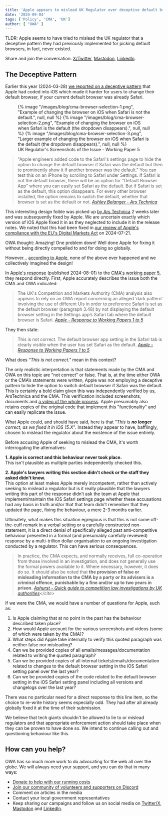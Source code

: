 ```yaml
---
title: 'Apple appears to mislead UK Regulator over deceptive default browser user interface'
date: '2024-09-04'
tags: ['Policy', 'CMA', 'UK']
author: [ "OWA" ]
---
```


TLDR: Apple seems to have tried to mislead the UK regulator that a deceptive pattern they had previously implemented for picking default browsers, in fact, never existed.

Share and join the conversation: [X/Twitter](https://twitter.com/OpenWebAdvocacy/status/1831247394643800481), [Mastodon](https://mastodon.social/@owa/113078330412825453
), [LinkedIn](https://www.linkedin.com/posts/open-web-advocacy_breaking-apple-appears-to-mislead-uk-regulator-activity-7237018638518509568-Gxrc).

## The Deceptive Pattern

Earlier this year (2024-03-28) [we reported on a deceptive pattern](https://open-web-advocacy.org/blog/apples-one-weird-trick-to-stop-you-changing-your-default-browser/) that Apple had coded into iOS which made it harder for users to change their default browser, if your current default browser was already Safari.

<figure>
    {% image
        "/images/blog/cma-browser-selection-1.png",
        "Example of changing the browser on iOS when Safari is not the default.",
        null, null
    %}
    {% image
        "/images/blog/cma-browser-selection-2.png",
        "Example of changing the browser on iOS when Safari is the default (the dropdown disappears).",
        null, null
    %}
    {% image
        "/images/blog/cma-browser-selection-3.png",
        "Larger example of changing the browser on iOS when Safari is the default (the dropdown disappears).",
        null, null
    %}
    <figcaption>UK Regulator's Screenshots of the Issue - Working Paper 5</figcaption>
</figure>

> "Apple engineers added code to the Safari's settings page to hide the option to change the default browser if Safari was the default but then to prominently show it if another browser was the default." You can test this on an iPhone by scrolling to Safari under Settings. If Safari is not the default browser, there will be an option for "Default Browser App" where you can easily set Safari as the default. But if Safari is set as the default, this option disappears. For every other browser installed, the option remains to switch the default, whether that browser is set as the default or not.
> <cite>[Ashley Belanger - Ars Technica](https://arstechnica.com/tech-policy/2024/04/report-people-are-bailing-on-safari-after-dma-makes-changing-defaults-easier/2/)</cite>

This interesting design foible was picked up [by Ars Technica](https://arstechnica.com/tech-policy/2024/04/report-people-are-bailing-on-safari-after-dma-makes-changing-defaults-easier/2/) 2 weeks later and was subsequently fixed by Apple. We are uncertain exactly which version of iOS Apple fixed it in as they neglected to include it in the release notes. We noted that this had been fixed in [our review of Apple's compliance with the EU's Digital Markets Act](https://open-web-advocacy.org/apple-dma-review/#option-to-change-default-browser-hidden-if-gatekeepers-browser-is-the-default) on 2024-07-21.

OWA thought: Amazing! One problem down! Well done Apple for fixing it without being directly compelled to and for doing so globally.

However... [according to Apple](https://assets.publishing.service.gov.uk/media/66d6c524c52d5fb4c82ddd65/2024-08-01_Apple_Response_to_Working_Papers_1_to_5_-_TO_BE_PUBLISHED.pdf), none of the above ever happened and we collectively imagined the design!

In [Apple's response](https://assets.publishing.service.gov.uk/media/66d6c524c52d5fb4c82ddd65/2024-08-01_Apple_Response_to_Working_Papers_1_to_5_-_TO_BE_PUBLISHED.pdf) (published 2024-08-01) to the [CMA's working paper 5](https://assets.publishing.service.gov.uk/media/669111d949b9c0597fdafbbb/WP5_-_The_role_of_choice_architecture_on_competition_in_the_supply_of_mobile_browsers.pdf), they respond directly. First, Apple accurately describes the issue both the CMA and OWA indicated:

> The UK's Competition and Markets Authority (CMA) analysis also appears to rely on an OWA report concerning an alleged ‘dark pattern’ involving the use of different UIs in order to preference Safari is set as the default browser (paragraph 3.48) by not displaying the default browser setting in the Settings app’s Safari tab where the default browser is Safari.
> <cite>[Apple - Response to Working Papers 1 to 5](https://assets.publishing.service.gov.uk/media/66d6c524c52d5fb4c82ddd65/2024-08-01_Apple_Response_to_Working_Papers_1_to_5_-_TO_BE_PUBLISHED.pdf)</cite>

They then state:

> This is not correct. The default browser app setting in the Safari tab is clearly visible when the user has set Safari as the default.
> <cite>[Apple - Response to Working Papers 1 to 5](https://assets.publishing.service.gov.uk/media/66d6c524c52d5fb4c82ddd65/2024-08-01_Apple_Response_to_Working_Papers_1_to_5_-_TO_BE_PUBLISHED.pdf)</cite>

What does _"This is not correct."_ mean in this context? 

The only realistic interpretation is that statements made by the CMA and OWA on this topic are "not correct" or false. That is, at the time either OWA or the CMA’s statements were written, Apple was not employing a deceptive pattern to hide the option to switch default browser if Safari was the default. This is certainly a bold claim given this was independently verified by us, ArsTechnica and the CMA. This verification included screenshots, documents and [a video of the whole process](https://youtu.be/o6uwiG1nKK4). Apple presumably also retains copies of the original code that implement this "functionality" and can easily replicate the issue.

What Apple could, and should have said, here is that _"This is **no longer** correct, as we fixed it in iOS 15.X"_. Instead they appear to have, bafflingly, chosen to mislead the regulator about the existence of the issue entirely.

Before accusing Apple of seeking to mislead the CMA, it's worth interrogating the alternatives:

**1. Apple is correct and this behaviour never took place.**<br>
This isn't plausible as multiple parties independently checked this.

**2. Apple's lawyers writing this section didn't check or the staff they asked didn't know.**<br>
This option at least makes Apple merely incompetent, rather than actively seeking to mislead a regulator but is it really plausible that the lawyers writing this part of the response didn’t  ask the team at Apple that implement/maintain the iOS Safari settings page whether these accusations had any basis in truth and/or that that team didn’t remember that they updated the page, fixing the behaviour, a mere 2-3 months earlier.

Ultimately, what makes this situation egregious is that this is not some off-the-cuff remark in a verbal setting or a carefully constructed non-statement, it is a direct denial of specifically alleged past anti-competitive behaviour presented in a formal (and presumably carefully reviewed) response by a multi-trillion dollar organisation to an ongoing investigation conducted by a regulator. This can have serious consequences.

> In practice, the CMA expects, and normally receives, full co-operation from those involved in an investigation, and does not generally use the formal powers available to it. Where necessary, however, it does do so. It should also be noted that **the provision of false or misleading information to the CMA by a party or its advisers is a criminal offence, punishable by a fine and/or up to two years in prison.**
> <cite>[Ashurst - Quick guide to competition law investigations by UK authorities](https://www.ashurst.com/en/insights/quickguide-the-use-of-market-studies-and-market-investigations-in-uk-competition-law/#:~:text=It%20should%20also%20be%20noted%20that%20the%20provision%20of%20false%20or%20misleading%20information%20to%20the%20CMA%20by%20a%20party%20or%20its%20advisers%20is%20a%20criminal%20offence%2C%20punishable%20by%20a%20fine%20and/or%20up%20to%20two%20years%20in%20prison.)</cite>

If we were the CMA, we would have a number of questions for Apple, such as:

1. Is Apple claiming that at no point in the past has the behaviour described taken place?
2. How would Apple account for the various screenshots and videos (some of which were taken by the CMA)?
3. What steps did Apple take internally to verify this quoted paragraph was neither false nor misleading?
4. Can we be provided copies of all emails/messages/documentation related to writing the quoted paragraph?
5. Can we be provided copies of all internal tickets/emails/documentation related to changes to the default browser setting in the iOS Safari setting panel over the last year?
6. Can we be provided copies of the code related to the default browser setting in the iOS Safari setting panel including all versions and changelogs over the last year?

There was no particular need for a direct response to this line item, so the choice to re-write history seems especially odd. They had after all already globally fixed it at the time of their submission.

We believe that tech giants shouldn't be allowed to lie to or mislead regulators and that appropriate enforcement action should take place when they can be proven to have done so. We intend to continue calling out and questioning behaviour like this. 

## How can you help?

OWA has so much more work to do advocating for the web all over the globe. We will always need your support, and you can do that in many ways:

* [Donate to help with our running costs](https://www.paypal.com/donate/?hosted_button_id=3FD5DUWT4DNBG)
* [Join our community of volunteers and supporters on Discord](https://discord.com/invite/x53hkqrRKx)
* Comment on articles in the media
* Contact your local government representatives
* Keep sharing our campaigns and follow us on social media on [Twitter/X](https://twitter.com/OpenWebAdvocacy), [Mastodon](https://mastodon.social/@owa) and [LinkedIn](https://www.linkedin.com/company/open-web-advocacy/).